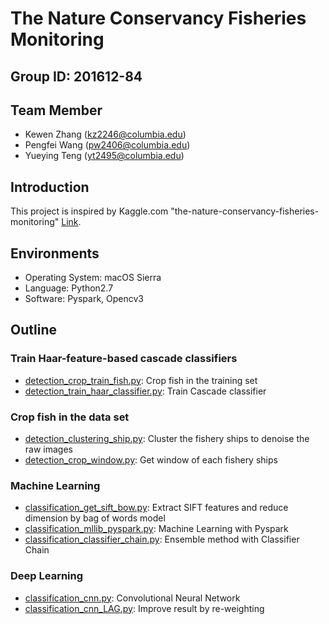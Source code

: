 # The Nature Conservancy Fisheries Monitoring

## Group ID: 201612-84

## Team Member 
+ Kewen Zhang  (kz2246@columbia.edu)
+ Pengfei Wang (pw2406@columbia.edu)
+ Yueying Teng (yt2495@columbia.edu)

## Introduction
This project is inspired by Kaggle.com "the-nature-conservancy-fisheries-monitoring" [Link](https://www.kaggle.com/c/the-nature-conservancy-fisheries-monitoring).

## Environments
+ Operating System: macOS Sierra
+ Language: Python2.7
+ Software: Pyspark, Opencv3

## Outline
### Train Haar-feature-based cascade classifiers
+ [detection_crop_train_fish.py](https://github.com/Sapphirine/Kaggle_the_Nature_Conservancy_Fisheries_Monitoring/blob/master/lib/detection_crop_train_fish.py): Crop fish in the training set
+ [detection_train_haar_classifier.py](https://github.com/Sapphirine/Kaggle_the_Nature_Conservancy_Fisheries_Monitoring/blob/master/lib/detection_train_haar_classifier.py): Train Cascade classifier

### Crop fish in the data set
+ [detection_clustering_ship.py](https://github.com/Sapphirine/Kaggle_the_Nature_Conservancy_Fisheries_Monitoring/blob/master/lib/detection_clustering_ship.py): Cluster the fishery ships to denoise the raw images
+ [detection_crop_window.py](https://github.com/Sapphirine/Kaggle_the_Nature_Conservancy_Fisheries_Monitoring/blob/master/lib/detection_crop_window.py): Get window of each fishery ships

### Machine Learning
+ [classification_get_sift_bow.py](https://github.com/Sapphirine/Kaggle_the_Nature_Conservancy_Fisheries_Monitoring/blob/master/lib/classification_get_sift_bow.py): Extract SIFT features and reduce dimension by bag of words model
+ [classification_mllib_pyspark.py](https://github.com/Sapphirine/Kaggle_the_Nature_Conservancy_Fisheries_Monitoring/blob/master/lib/classification_mllib_pyspark.py): Machine Learning with Pyspark
+ [classification_classifier_chain.py](https://github.com/Sapphirine/Kaggle_the_Nature_Conservancy_Fisheries_Monitoring/blob/master/lib/classification_classifier_chain.py): Ensemble method with Classifier Chain

### Deep Learning
+ [classification_cnn.py](https://github.com/Sapphirine/Kaggle_the_Nature_Conservancy_Fisheries_Monitoring/blob/master/lib/classification_cnn.py): Convolutional Neural Network
+ [classification_cnn_LAG.py](https://github.com/Sapphirine/Kaggle_the_Nature_Conservancy_Fisheries_Monitoring/blob/master/lib/classification_cnn_LAG.py): Improve result by re-weighting
